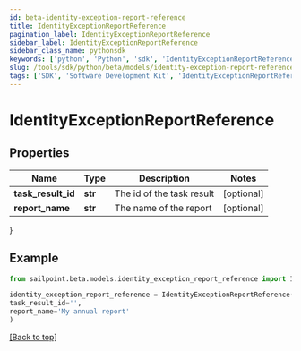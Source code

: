 ```yaml
---
id: beta-identity-exception-report-reference
title: IdentityExceptionReportReference
pagination_label: IdentityExceptionReportReference
sidebar_label: IdentityExceptionReportReference
sidebar_class_name: pythonsdk
keywords: ['python', 'Python', 'sdk', 'IdentityExceptionReportReference', 'BetaIdentityExceptionReportReference'] 
slug: /tools/sdk/python/beta/models/identity-exception-report-reference
tags: ['SDK', 'Software Development Kit', 'IdentityExceptionReportReference', 'BetaIdentityExceptionReportReference']
---
```


# IdentityExceptionReportReference


## Properties

Name | Type | Description | Notes
------------ | ------------- | ------------- | -------------
**task_result_id** | **str** | The id of the task result | [optional] 
**report_name** | **str** | The name of the report | [optional] 
}

## Example

```python
from sailpoint.beta.models.identity_exception_report_reference import IdentityExceptionReportReference

identity_exception_report_reference = IdentityExceptionReportReference(
task_result_id='',
report_name='My annual report'
)

```
[[Back to top]](#) 

